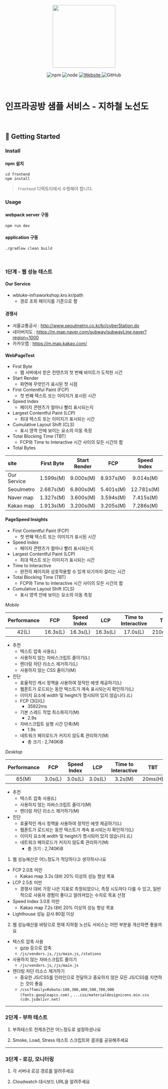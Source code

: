 <p align="center">
    <img width="200px;" src="https://raw.githubusercontent.com/woowacourse/atdd-subway-admin-frontend/master/images/main_logo.png"/>
</p>
<p align="center">
  <img alt="npm" src="https://img.shields.io/badge/npm-%3E%3D%205.5.0-blue">
  <img alt="node" src="https://img.shields.io/badge/node-%3E%3D%209.3.0-blue">
  <a href="https://edu.nextstep.camp/c/R89PYi5H" alt="nextstep atdd">
    <img alt="Website" src="https://img.shields.io/website?url=https%3A%2F%2Fedu.nextstep.camp%2Fc%2FR89PYi5H">
  </a>
  <img alt="GitHub" src="https://img.shields.io/github/license/next-step/atdd-subway-service">
</p>

<br>

# 인프라공방 샘플 서비스 - 지하철 노선도

<br>

## 🚀 Getting Started

### Install

#### npm 설치

```
cd frontend
npm install
```

> `frontend` 디렉토리에서 수행해야 합니다.

### Usage

#### webpack server 구동

```
npm run dev
```

#### application 구동

```
./gradlew clean build
```

<br>

### 1단계 - 웹 성능 테스트

#### Our Service

- wbluke-infraworkshop.kro.kr/path
    - 경로 조회 페이지를 기준으로 함

#### 경쟁사

- 서울교통공사 : http://www.seoulmetro.co.kr/kr/cyberStation.do
- 네이버지도 : https://m.map.naver.com/subway/subwayLine.naver?region=1000
- 카카오맵 : https://m.map.kakao.com/

#### WebPageTest

- First Byte
    - 웹 서버에서 받은 컨텐츠의 첫 번째 바이트가 도착한 시간
- Start Render
    - 화면에 무엇인가 표시된 첫 시점
- First Contentful Paint (FCP)
    - 첫 번째 텍스트 또는 이미지가 표시된 시간
- Speed Index
    - 페이지 콘텐츠가 얼마나 빨리 표시되는지
- Largest Contentful Paint (LCP)
    - 최대 텍스트 또는 이미지가 표시되는 시간
- Cumulative Layout Shift (CLS)
    - 표시 영역 안에 보이는 요소의 이동 측정
- Total Blocking Time (TBT)
    - FCP와 Time to Interactive 시간 사이의 모든 시간의 합
- Total Bytes

| site        | First Byte | Start Render |    FCP    | Speed Index |    LCP     |   CLS    |    TBT     | Total Bytes |
|:------------|:----------:|:------------:|:---------:|:-----------:|:----------:|:--------:|:----------:|:-----------:|
| Our Service | 1.599s(M)  |  9.000s(M)   | 8.937s(M) |  9.014s(M)  | 8.937s(L)  |   0(H)   | 0.160s(H)  |  2699KB(M)  |
| Seoulmetro  | 2.687s(M)  |  6.800s(M)   | 5.401s(M) | 12.781s(M)  | 12.538s(L) |   0(H)   | 8.271s(L)  |  1066KB(M)  |
| Naver map   | 1.327s(M)  |  3.600s(M)   | 3.594s(M) |  7.415s(M)  | 11.881s(L) | 0.031(H) | 0.534s(NI) |  988KB(M)   |
| Kakao map   | 1.913s(M)  |  3.200s(M)   | 3.205s(M) |  7.286s(M)  | 9.624s(L)  | 0.004(H) | 0.478s(NI) |  1406KB(M)  |

#### PageSpeed Insights

- First Contentful Paint (FCP)
    - 첫 번째 텍스트 또는 이미지가 표시된 시간
- Speed Index
    - 페이지 콘텐츠가 얼마나 빨리 표시되는지
- Largest Contentful Paint (LCP)
    - 최대 텍스트 또는 이미지가 표시되는 시간
- Time to Interactive
    - 완전히 페이지와 상호작용할 수 있게 되기까지 걸리는 시간
- Total Blocking Time (TBT)
    - FCP와 Time to Interactive 시간 사이의 모든 시간의 합
- Cumulative Layout Shift (CLS)
    - 표시 영역 안에 보이는 요소의 이동 측정

*Mobile*

| Performance |   FCP    | Speed Index |   LCP    | Time to Interactive |   TBT    |   CLS    |
|:-----------:|:--------:|:-----------:|:--------:|:-------------------:|:--------:|:--------:|
|    42(L)    | 16.3s(L) |  16.3s(L)   | 16.3s(L) |      17.0s(L)       | 210ms(M) | 0.004(H) |

- 추천
    - 텍스트 압축 사용(L)
    - 사용하지 않는 자바스크립트 줄이기(L)
    - 렌더링 차단 리소스 제거하기(L)
    - 사용하지 않는 CSS 줄이기(M)
- 진단
    - 효율적인 캐시 정책을 사용하여 정적인 에셋 제공하기(L)
    - 웹폰트가 로드되는 동안 텍스트가 계속 표시되는지 확인하기(L)
    - 이미지 요소에 width 및 height가 명시되어 있지 않습니다.(L)
    - FCP (3G)(L)
        - 35922ms
    - 기본 스레드 작업 최소화히기(M)
        - 2.9s
    - 자바스크립트 실행 시간 단축(M)
        - 1.9s
    - 네트워크 페이로드가 커지지 않도록 관리하기(M)
        - 총 크기 : 2,740KiB

*Desktop*

| Performance |   FCP   | Speed Index |   LCP   | Time to Interactive |   TBT   | CLS  |
|:-----------:|:-------:|:-----------:|:-------:|:-------------------:|:-------:|:----:|
|    65(M)    | 3.0s(L) |   3.0s(L)   | 3.0s(L) |       3.2s(M)       | 20ms(H) | 0(H) |

- 추천
    - 텍스트 압축 사용(L)
    - 사용하지 않는 자바스크립트 줄이기(M)
    - 렌더링 차단 리소스 제거하기(M)
- 진단
    - 효율적인 캐시 정책을 사용하여 정적인 에셋 제공하기(L)
    - 웹폰트가 로드되는 동안 텍스트가 계속 표시되는지 확인하기(L)
    - 이미지 요소에 width 및 height가 명시되어 있지 않습니다.(L)
    - 네트워크 페이로드가 커지지 않도록 관리하기(M)
        - 총 크기 : 2,740KiB

1. 웹 성능예산은 어느정도가 적당하다고 생각하시나요

- FCP 2.0초 미만
    - Kakao map 3.2s 대비 20% 이상의 성능 향상 목표
- LCP 2.5초 미만
    - 경쟁사 대비 가장 나은 지표로 측정되었으나, 측정 시도마다 다를 수 있고, 일반적으로 사용자 경험이 좋다고 알려져있는 수치로 목표 산정
- Speed Index 3.0초 미만
    - Kakao map 7.2s 대비 20% 이상의 성능 향상 목표
- Lighthouse 성능 감사 80점 이상

2. 웹 성능예산을 바탕으로 현재 지하철 노선도 서비스는 어떤 부분을 개선하면 좋을까요

- 텍스트 압축 사용
    - gzip 등으로 압축
    - `/js/vendors.js`, `/js/main.js`, `/stations`
- 사용하지 않는 자바스크립트 줄이기
    - `/js/vendors.js`, `/js/main.js`
- 렌더링 차단 리소스 제거하기
    - 중요한 JS/CSS를 인라인으로 전달하고 중요하지 않은 모든 JS/CSS를 지연하는 것이 좋음
    - `/css?family=Roboto:100,300,400,500,700,900 (fonts.googleapis.com)`
      , `...css/materialdesignicons.min.css (cdn.jsdelivr.net)`

---

### 2단계 - 부하 테스트

1. 부하테스트 전제조건은 어느정도로 설정하셨나요

2. Smoke, Load, Stress 테스트 스크립트와 결과를 공유해주세요

---

### 3단계 - 로깅, 모니터링

1. 각 서버내 로깅 경로를 알려주세요

2. Cloudwatch 대시보드 URL을 알려주세요
